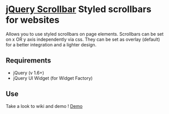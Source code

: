 [jQuery Scrollbar](http://naeka.github.com/jquery-scrollbar/) Styled scrollbars for websites
============================================================================================

Allows you to use styled scrollbars on page elements.
Scrollbars can be set on x OR y axis independently via css.
They can be set as overlay (default) for a better integration and a lighter design.

Requirements
------------

- jQuery (v 1.6+)
- jQuery UI Widget (for Widget Factory)

Use
---

Take a look to wiki and demo !
[Demo](http://naeka.github.com/jquery-scrollbar/)